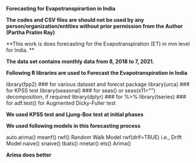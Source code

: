 **Forecasting for Evapotranspirartion in India**

**The codes and CSV files are should not be used by any person/organization/entities without prior permission from the Author (Partha Pratim Ray)**

**This work is does forecasting for the Evapotranspiration (ET) in mm level for India. **

**The data set contains monthly data from 8, 2018 to 7, 2021.**

**Following R libraries are used to Forecast the Evapotranspiration in India**

library(fpp2)    ### for various dataset and forecst package 
library(urca)       ### for KPSS test
library(seasonal)  ### for seas() or seas(x11="") decomposition, if required
library(dplyr)      ### for %>% 
library(tseries)     ### for adf.test() for Augmented Dicky-Fuller test


**We used KPSS test and Ljung-Box test at initial phases**


**We used following models in this forecasting process**

auto.arima() 
meanf()
rwf() Random Walk Model
rwf(drif=TRUE) i.e., Drift Model
naive()
snaive()
tbats()
nnetar()
ets()
Arima()


**Arima does better**
